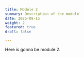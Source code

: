 ```yaml
---
title: Module 2
summary: Description of the module
date: 2025-08-15
weight: 2
featured: true
draft: false   

---
```


Here is gonna be module 2.